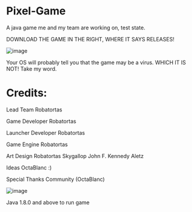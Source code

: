 # Pixel-Game
A java game me and my team are working on, test state.

DOWNLOAD THE GAME IN THE RIGHT, WHERE IT SAYS RELEASES!

![image](https://user-images.githubusercontent.com/72624799/143496118-413d2ab4-a0cb-4048-83e9-c7ac270a09ba.png)

Your OS will probably tell you that the game may be a virus. WHICH IT IS NOT! Take my word.

# Credits:

Lead Team
Robatortas

Game Developer
Robatortas

Launcher Developer
Robatortas

Game Engine
Robatortas

Art Design
Robatortas
Skygallop
John F. Kennedy
Aletz

Ideas
OctaBlanc :)

Special Thanks
Community (OctaBlanc)

![image](https://user-images.githubusercontent.com/72624799/129495543-4b55b5ec-1c0f-471b-8750-44860097fe3a.png)



Java 1.8.0 and above to run game
